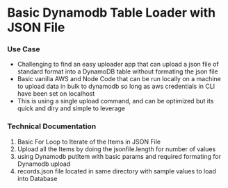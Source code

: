 # Basic Dynamodb Table Loader with JSON File

### Use Case
- Challenging to find an easy uploader app that can upload a json file of standard format into a DynamoDB table without formating the json file
- Basic vanilla AWS and Node Code that can be run locally on a machine to upload data in bulk to dynamodb so long as aws credentials in CLI have been set on localhost
- This is using a single upload command, and can be optimized but its quick and diry and simple to leverage

### Technical Documentation

1. Basic For Loop to Iterate of the Items in JSON File
2. Upload all the Items by doing the jsonfile.length for number of values
3. using Dynamodb putItem with basic params and required formating for Dynamodb upload
4. records.json file located in same directory with sample values to load into Database

